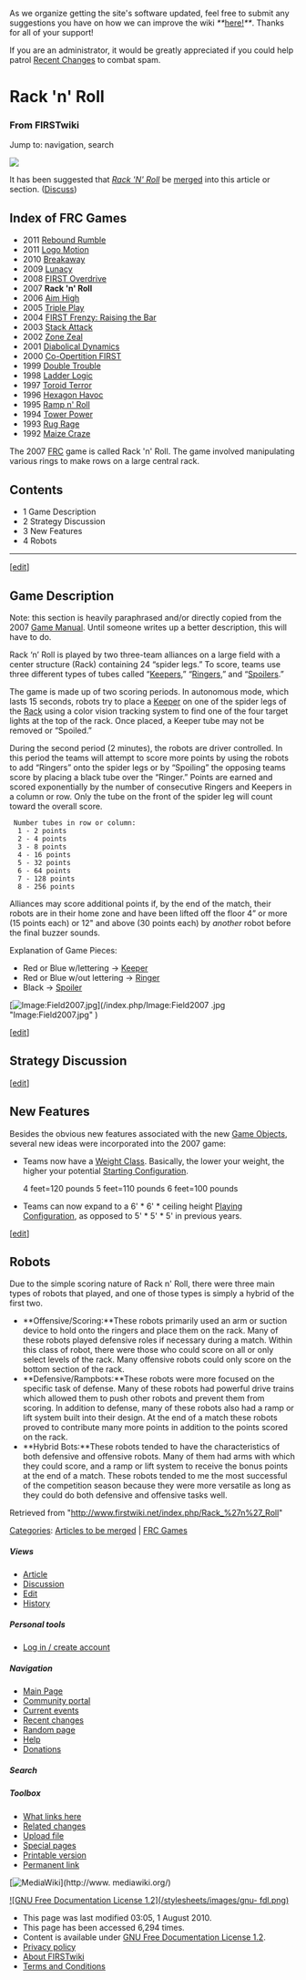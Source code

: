 As we organize getting the site's software updated, feel free to submit any
suggestions you have on how we can improve the wiki
_**_[here!](/index.php/User:Hallry/Suggestions "User:Hallry/Suggestions"
)_**_. Thanks for all of your support!

If you are an administrator, it would be greatly appreciated if you could help
patrol [Recent Changes](/index.php/Special:Recentchanges
"Special:Recentchanges" ) to combat spam.

# Rack 'n' Roll

### From FIRSTwiki

Jump to: navigation, search

[![](/media/a/ae/Mergefrom.gif)](/index.php/Image:Mergefrom.gif "" )

It has been suggested that _[Rack 'N' Roll](/index.php/Rack_%27N%27_Roll "Rack
'N' Roll" )_ be
[merged](http://www.wikipedia.org/wiki/Merging_and_moving_pages
"wikipedia:Merging_and_moving_pages" ) into this article or section.
([Discuss](/index.php/Talk:Rack_%27n%27_Roll "Talk:Rack 'n' Roll" ))

Index of FRC Games  
---  
  
  * 2011 [Rebound Rumble](/index.php/Rebound_Rumble "Rebound Rumble" )
  * 2011 [Logo Motion](/index.php/Logo_Motion "Logo Motion" )
  * 2010 [Breakaway](/index.php/Breakaway "Breakaway" )
  * 2009 [Lunacy](/index.php/Lunacy "Lunacy" )
  * 2008 [FIRST Overdrive](/index.php/FIRST_Overdrive "FIRST Overdrive" )
  * 2007 **Rack 'n' Roll**
  * 2006 [Aim High](/index.php/Aim_High "Aim High" )
  * 2005 [Triple Play](/index.php/Triple_Play "Triple Play" )
  * 2004 [FIRST Frenzy: Raising the Bar](/index.php/FIRST_Frenzy:_Raising_the_Bar "FIRST Frenzy: Raising the Bar" )
  * 2003 [Stack Attack](/index.php/Stack_Attack "Stack Attack" )
  * 2002 [Zone Zeal](/index.php/Zone_Zeal "Zone Zeal" )
  * 2001 [Diabolical Dynamics](/index.php/Diabolical_Dynamics "Diabolical Dynamics" )
  * 2000 [Co-Opertition FIRST](/index.php/Co-Opertition_FIRST "Co-Opertition FIRST" )
  * 1999 [Double Trouble](/index.php/Double_Trouble "Double Trouble" )
  * 1998 [Ladder Logic](/index.php/Ladder_Logic "Ladder Logic" )
  * 1997 [Toroid Terror](/index.php/Toroid_Terror "Toroid Terror" )
  * 1996 [Hexagon Havoc](/index.php/Hexagon_Havoc "Hexagon Havoc" )
  * 1995 [Ramp n' Roll](/index.php/Ramp_n%27_Roll "Ramp n' Roll" )
  * 1994 [Tower Power](/index.php/Tower_Power "Tower Power" )
  * 1993 [Rug Rage](/index.php/Rug_Rage "Rug Rage" )
  * 1992 [Maize Craze](/index.php/Maize_Craze "Maize Craze" )  
  
  

  
The 2007 [FRC](/index.php/FRC "FRC" ) game is called Rack 'n' Roll. The game
involved manipulating various rings to make rows on a large central rack.

## Contents

  * 1 Game Description
  * 2 Strategy Discussion
  * 3 New Features
  * 4 Robots  
---  
  
[[edit](/index.php?title=Rack_%27n%27_Roll&action=edit&section=1 "Edit
section: Game Description" )]

## Game Description

Note: this section is heavily paraphrased and/or directly copied from the 2007
[Game Manual](/index.php/Game_Manual "Game Manual" ). Until someone writes up
a better description, this will have to do.

Rack ‘n’ Roll is played by two three-team alliances on a large field with a
center structure (Rack) containing 24 “spider legs.” To score, teams use three
different types of tubes called “[Keepers](/index.php/Keeper "Keeper" ),”
“[Ringers](/index.php/Ringer "Ringer" ),” and “[Spoilers](/index.php/Spoiler
"Spoiler" ).”

The game is made up of two scoring periods. In autonomous mode, which lasts 15
seconds, robots try to place a [Keeper](/index.php/Keeper "Keeper" ) on one of
the spider legs of the [Rack](/index.php/Rack "Rack" ) using a color vision
tracking system to find one of the four target lights at the top of the rack.
Once placed, a Keeper tube may not be removed or “Spoiled.”

During the second period (2 minutes), the robots are driver controlled. In
this period the teams will attempt to score more points by using the robots to
add “Ringers” onto the spider legs or by “Spoiling” the opposing teams score
by placing a black tube over the “Ringer.” Points are earned and scored
exponentially by the number of consecutive Ringers and Keepers in a column or
row. Only the tube on the front of the spider leg will count toward the
overall score.

    
    
     Number tubes in row or column:
      1 - 2 points
      2 - 4 points
      3 - 8 points
      4 - 16 points
      5 - 32 points
      6 - 64 points
      7 - 128 points
      8 - 256 points
    

Alliances may score additional points if, by the end of the match, their
robots are in their home zone and have been lifted off the floor 4” or more
(15 points each) or 12" and above (30 points each) by _another_ robot before
the final buzzer sounds.

Explanation of Game Pieces:

  * Red or Blue w/lettering -> [Keeper](/index.php/Keeper "Keeper" )
  * Red or Blue w/out lettering -> [Ringer](/index.php/Ringer "Ringer" )
  * Black -> [Spoiler](/index.php/Spoiler "Spoiler" )

[![Image:Field2007.jpg](/media/a/a4/Field2007.jpg)](/index.php/Image:Field2007
.jpg "Image:Field2007.jpg" )

[[edit](/index.php?title=Rack_%27n%27_Roll&action=edit&section=2 "Edit
section: Strategy Discussion" )]

## Strategy Discussion

[[edit](/index.php?title=Rack_%27n%27_Roll&action=edit&section=3 "Edit
section: New Features" )]

## New Features

Besides the obvious new features associated with the new [Game
Objects](/index.php/Game_Object "Game Object" ), several new ideas were
incorporated into the 2007 game:

  * Teams now have a [Weight Class](/index.php/Weight_Class "Weight Class" ). Basically, the lower your weight, the higher your potential [Starting Configuration](/index.php/Starting_Configuration "Starting Configuration" ). 
    
    
     4 feet=120 pounds
     5 feet=110 pounds
     6 feet=100 pounds
    

  * Teams can now expand to a 6' * 6' * ceiling height [Playing Configuration](/index.php/Playing_Configuration "Playing Configuration" ), as opposed to 5' * 5' * 5' in previous years. 

[[edit](/index.php?title=Rack_%27n%27_Roll&action=edit&section=4 "Edit
section: Robots" )]

## Robots

Due to the simple scoring nature of Rack n' Roll, there were three main types
of robots that played, and one of those types is simply a hybrid of the first
two.

  * **Offensive/Scoring:**These robots primarily used an arm or suction device to hold onto the ringers and place them on the rack. Many of these robots played defensive roles if necessary during a match. Within this class of robot, there were those who could score on all or only select levels of the rack. Many offensive robots could only score on the bottom section of the rack. 
  * **Defensive/Rampbots:**These robots were more focused on the specific task of defense. Many of these robots had powerful drive trains which allowed them to push other robots and prevent them from scoring. In addition to defense, many of these robots also had a ramp or lift system built into their design. At the end of a match these robots proved to contribute many more points in addition to the points scored on the rack. 
  * **Hybrid Bots:**These robots tended to have the characteristics of both defensive and offensive robots. Many of them had arms with which they could score, and a ramp or lift system to receive the bonus points at the end of a match. These robots tended to me the most successful of the competition season because they were more versatile as long as they could do both defensive and offensive tasks well. 

Retrieved from "<http://www.firstwiki.net/index.php/Rack_%27n%27_Roll>"

[Categories](/index.php?title=Special:Categories&article=Rack_%27n%27_Roll
"Special:Categories" ): [Articles to be
merged](/index.php/Category:Articles_to_be_merged "Category:Articles to be
merged" ) | [FRC Games](/index.php/Category:FRC_Games "Category:FRC Games" )

##### Views

  * [Article](/index.php/Rack_%27n%27_Roll)
  * [Discussion](/index.php/Talk:Rack_%27n%27_Roll)
  * [Edit](/index.php?title=Rack_%27n%27_Roll&action=edit)
  * [History](/index.php?title=Rack_%27n%27_Roll&action=history)

##### Personal tools

  * [Log in / create account](/index.php?title=Special:Userlogin&returnto=Rack_%27n%27_Roll)

[](/index.php/Main_Page "Main Page" )

##### Navigation

  * [Main Page](/index.php/Main_Page)
  * [Community portal](/index.php/FIRSTwiki:Community_portal)
  * [Current events](/index.php/Current_events)
  * [Recent changes](/index.php/Special:Recentchanges)
  * [Random page](/index.php/Special:Random)
  * [Help](/index.php/FIRSTwiki:Help)
  * [Donations](/index.php/FIRSTwiki:Site_support)

##### Search



##### Toolbox

  * [What links here](/index.php/Special:Whatlinkshere/Rack_%27n%27_Roll)
  * [Related changes](/index.php/Special:Recentchangeslinked/Rack_%27n%27_Roll)
  * [Upload file](/index.php/Special:Upload)
  * [Special pages](/index.php/Special:Specialpages)
  * [Printable version](/index.php?title=Rack_%27n%27_Roll&printable=yes)
  * [Permanent link](/index.php?title=Rack_%27n%27_Roll&oldid=76857)

[![MediaWiki](/skins/common/images/poweredby_mediawiki_88x31.png)](http://www.
mediawiki.org/)

[![GNU Free Documentation License 1.2](/stylesheets/images/gnu-
fdl.png)](http://www.gnu.org/copyleft/fdl.html)

  * This page was last modified 03:05, 1 August 2010.
  * This page has been accessed 6,294 times.
  * Content is available under [GNU Free Documentation License 1.2](http://www.gnu.org/copyleft/fdl.html "http://www.gnu.org/copyleft/fdl.html" ).
  * [Privacy policy](/index.php/FIRSTwiki:Privacy_policy "FIRSTwiki:Privacy policy" )
  * [About FIRSTwiki](/index.php/FIRSTwiki:About "FIRSTwiki:About" )
  * [Terms and Conditions](/index.php/FIRSTwiki:Terms_and_conditions "FIRSTwiki:Terms and conditions" )

